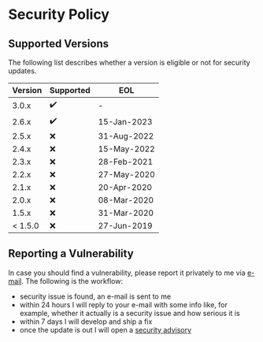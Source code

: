 # Security Policy

## Supported Versions

The following list describes whether a version is eligible or not for security updates.

| Version | Supported          | EOL         |
|---------| ------------------ |-------------|
| 3.0.x   | :heavy_check_mark: | -           |
| 2.6.x   | :heavy_check_mark: | 15-Jan-2023 |
| 2.5.x   | :x: | 31-Aug-2022 |
| 2.4.x   | :x: | 15-May-2022 |
| 2.3.x   | :x: | 28-Feb-2021 |
| 2.2.x   | :x: | 27-May-2020 |
| 2.1.x   | :x: | 20-Apr-2020 |
| 2.0.x   | :x: | 08-Mar-2020 |
| 1.5.x   | :x: | 31-Mar-2020 |
| < 1.5.0 | :x: | 27-Jun-2019 |

## Reporting a Vulnerability

In case you should find a vulnerability, please report it privately to me via [e-mail](mailto:paolostivanin@users.noreply.github.com).
The following is the workflow:
- security issue is found, an e-mail is sent to me
- within 24 hours I will reply to your e-mail with some info like, for example, whether it actually is a security issue and how serious it is
- within 7 days I will develop and ship a fix
- once the update is out I will open a [security advisory](https://github.com/paolostivanin/OTPClient/security/advisories)
